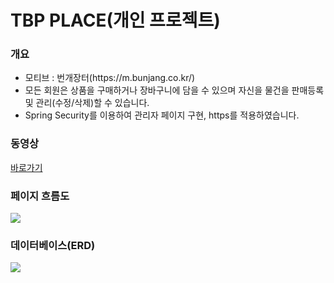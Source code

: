 # TBP PLACE(개인 프로젝트)<br>
<h3>개요</h3>
<ul>
  <li>모티브 : 번개장터(https://m.bunjang.co.kr/)</li>
  <li>모든 회원은 상품을 구매하거나 장바구니에 담을 수 있으며 자신을 물건을 판매등록 및 관리(수정/삭제)할 수 있습니다.</li>
  <li>Spring Security를 이용하여 관리자 페이지 구현, https를 적용하였습니다.</li>
</ul>
<h3>동영상</h3>
<a href="https://youtu.be/UjU3OFYs99k">바로가기</a>
<h3>페이지 흐름도</h3>
<img src="https://user-images.githubusercontent.com/47962660/55906796-0c790280-5c10-11e9-96da-f2014daf801a.PNG"/>
<h3>데이터베이스(ERD)</h3>
<img src="https://user-images.githubusercontent.com/47962660/55906706-d63b8300-5c0f-11e9-8d3f-bf696ab0f37a.PNG"/>
